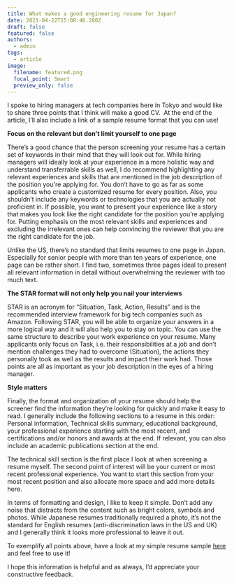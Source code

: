 ```yaml
---
title: What makes a good engineering resume for Japan?
date: 2021-04-22T15:08:46.280Z
draft: false
featured: false
authors:
  - admin
tags:
  - article
image:
  filename: featured.png
  focal_point: Smart
  preview_only: false
---
```

I spoke to hiring managers at tech companies here in Tokyo and would like to share three points that I think will make a good CV.  At the end of the article, I’ll also include a link of a sample resume format that you can use!

**Focus on the relevant but don’t limit yourself to one page**

There’s a good chance that the person screening your resume has a certain set of keywords in their mind that they will look out for. While hiring managers will ideally look at your experience in a more holistic way and understand transferrable skills as well, I do recommend highlighting any relevant experiences and skills that are mentioned in the job description of the position you're applying for. You don’t have to go as far as some applicants who create a customized resume for every position. Also, you shouldn’t include any keywords or technologies that you are actually not proficient in. If possible, you want to present your experience like a story that makes you look like the right candidate for the position you’re applying for. Putting emphasis on the most relevant skills and experiences and excluding the irrelevant ones can help convincing the reviewer that you are the right candidate for the job.  

Unlike the US, there’s no standard that limits resumes to one page in Japan. Especially for senior people with more than ten years of experience, one page can be rather short. I find two, sometimes three pages ideal to present all relevant information in detail without overwhelming the reviewer with too much text.

**The STAR format will not only help you nail your interviews**

STAR is an acronym for “Situation, Task, Action, Results” and is the recommended interview framework for big tech companies such as Amazon. Following STAR, you will be able to organize your answers in a more logical way and it will also help you to stay on topic. You can use the same structure to describe your work experience on your resume. Many applicants only focus on Task, i.e. their responsibilities at a job and don’t mention challenges they had to overcome (Situation), the actions they personally took as well as the results and impact their work had. Those points are all as important as your job description in the eyes of a hiring manager.

**Style matters**

Finally, the format and organization of your resume should help the screener find the information they’re looking for quickly and make it easy to read. I generally include the following sections to a resume in this order: Personal information, Technical skills summary, educational background, your professional experience starting with the most recent, and certifications and/or honors and awards at the end. If relevant, you can also include an academic publications section at the end.

The technical skill section is the first place I look at when screening a resume myself. The second point of interest will be your current or most recent professional experience. You want to start this section from your most recent position and also allocate more space and add more details here.

In terms of formatting and design, I like to keep it simple. Don’t add any noise that distracts from the content such as bright colors, symbols and photos. While Japanese resumes traditionally required a photo, it’s not the standard for English resumes (anti-discrimination laws in the US and UK) and I generally think it looks more professional to leave it out.

To exemplify all points above, have a look at my simple resume sample [here](https://drive.google.com/file/d/1MydeLpyIij84htj4zyTQKOElRKYdllOW/view?usp=sharing) and feel free to use it!

I hope this information is helpful and as always, I’d appreciate your constructive feedback.

<!--EndFragment-->